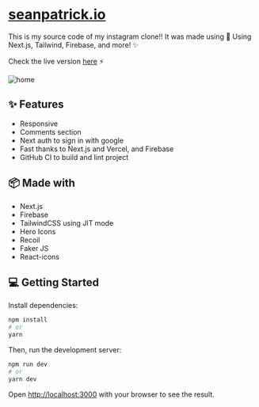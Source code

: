 # [seanpatrick.io](https://instagram-clone-czku01rke-seano424.vercel.app/#)

This is my source code of my instagram clone!! It was made using 📸 Using Next.js, Tailwind, Firebase, and more!  ✨

Check the live version [here](https://instagram-clone-czku01rke-seano424.vercel.app/#) ⚡️

![home](./public/images/home.png)
## ✨ Features

- Responsive
- Comments section
- Next auth to sign in with google
- Fast thanks to Next.js and Vercel, and Firebase
- GitHub CI to build and lint project

## 📦 Made with

- Next.js
- Firebase
- TailwindCSS using JIT mode
- Hero Icons
- Recoil
- Faker JS
- React-icons

## 💻 Getting Started

Install dependencies:

```bash
npm install
# or
yarn
```

Then, run the development server:

```bash
npm run dev
# or
yarn dev
```

Open [http://localhost:3000](http://localhost:3000) with your browser to see the result.
